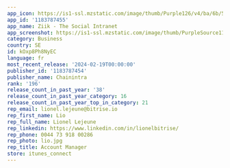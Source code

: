 ```yaml
---
app_icon: https://is1-ssl.mzstatic.com/image/thumb/Purple126/v4/ba/6b/56/ba6b5619-ff66-9ed8-56b5-b10be6d5c312/app_icon-1x_U007emarketing-0-6-0-85-220.png/1024x1024bb.png
app_id: '1183787455'
app_name: Ziik - The Social Intranet
app_screenshot: https://is1-ssl.mzstatic.com/image/thumb/PurpleSource116/v4/b4/66/a8/b466a871-ca03-517a-1e1d-3b4b9bfe059d/5e9cfed7-4efe-4825-b2fe-3b9b8de70560_Ziik-App-store-Iphone-14-1.jpg/1242x2688bb.png
category: Business
country: SE
id: kOxp8Ph8NyEC
language: fr
most_recent_release: '2024-02-19T00:00:00'
publisher_id: '1183787454'
publisher_name: Chainintra
rank: '196'
release_count_in_past_year: '38'
release_count_in_past_year_category: 16
release_count_in_past_year_top_in_category: 21
rep_email: lionel.lejeune@bitrise.io
rep_first_name: Lio
rep_full_name: Lionel Lejeune
rep_linkedin: https://www.linkedin.com/in/lionelbitrise/
rep_phone: 0044 73 918 00286
rep_photo: lio.jpg
rep_title: Account Manager
store: itunes_connect
---
```

